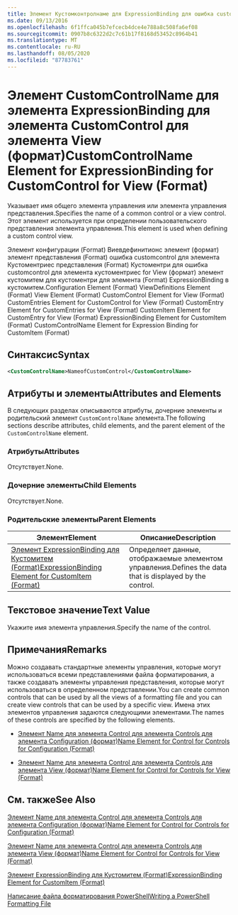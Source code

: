 ```yaml
---
title: Элемент Кустомконтролнаме для ExpressionBinding для ошибка customcontrol для представления (Format) | Документация Майкрософт
ms.date: 09/13/2016
ms.openlocfilehash: 6f1ffca045b7efcecb4dce4e788a8c508fa6ef08
ms.sourcegitcommit: 0907b8c6322d2c7c61b17f8168d53452c8964b41
ms.translationtype: MT
ms.contentlocale: ru-RU
ms.lasthandoff: 08/05/2020
ms.locfileid: "87783761"
---
```

# <a name="customcontrolname-element-for-expressionbinding-for-customcontrol-for-view-format"></a><span data-ttu-id="66a65-102">Элемент CustomControlName для элемента ExpressionBinding для элемента CustomControl для элемента View (формат)</span><span class="sxs-lookup"><span data-stu-id="66a65-102">CustomControlName Element for ExpressionBinding for CustomControl for View (Format)</span></span>

<span data-ttu-id="66a65-103">Указывает имя общего элемента управления или элемента управления представления.</span><span class="sxs-lookup"><span data-stu-id="66a65-103">Specifies the name of a common control or a view control.</span></span> <span data-ttu-id="66a65-104">Этот элемент используется при определении пользовательского представления элемента управления.</span><span class="sxs-lookup"><span data-stu-id="66a65-104">This element is used when defining a custom control view.</span></span>

<span data-ttu-id="66a65-105">Элемент конфигурации (Format) Виевдефинитионс элемент (формат) элемент представления (Format) ошибка customcontrol для элемента Кустоментриес представления (Format) Кустоментри для ошибка customcontrol для элемента кустоментриес for View (формат) элемент кустомитем для кустоментри для элемента (Format) ExpressionBinding в кустомитем.</span><span class="sxs-lookup"><span data-stu-id="66a65-105">Configuration Element (Format) ViewDefinitions Element (Format) View Element (Format) CustomControl Element for View (Format) CustomEntries Element for CustomControl for View (Format) CustomEntry Element for CustomEntries for View (Format) CustomItem Element for CustomEntry for View (Format) ExpressionBinding Element for CustomItem (Format) CustomControlName Element for Expression Binding for CustomItem (Format)</span></span>

## <a name="syntax"></a><span data-ttu-id="66a65-106">Синтаксис</span><span class="sxs-lookup"><span data-stu-id="66a65-106">Syntax</span></span>

```xml
<CustomControlName>NameofCustomControl</CustomControlName>
```

## <a name="attributes-and-elements"></a><span data-ttu-id="66a65-107">Атрибуты и элементы</span><span class="sxs-lookup"><span data-stu-id="66a65-107">Attributes and Elements</span></span>

<span data-ttu-id="66a65-108">В следующих разделах описываются атрибуты, дочерние элементы и родительский элемент `CustomControlName` элемента.</span><span class="sxs-lookup"><span data-stu-id="66a65-108">The following sections describe attributes, child elements, and the parent element of the `CustomControlName` element.</span></span>

### <a name="attributes"></a><span data-ttu-id="66a65-109">Атрибуты</span><span class="sxs-lookup"><span data-stu-id="66a65-109">Attributes</span></span>

<span data-ttu-id="66a65-110">Отсутствует.</span><span class="sxs-lookup"><span data-stu-id="66a65-110">None.</span></span>

### <a name="child-elements"></a><span data-ttu-id="66a65-111">Дочерние элементы</span><span class="sxs-lookup"><span data-stu-id="66a65-111">Child Elements</span></span>

<span data-ttu-id="66a65-112">Отсутствует.</span><span class="sxs-lookup"><span data-stu-id="66a65-112">None.</span></span>

### <a name="parent-elements"></a><span data-ttu-id="66a65-113">Родительские элементы</span><span class="sxs-lookup"><span data-stu-id="66a65-113">Parent Elements</span></span>

|<span data-ttu-id="66a65-114">Элемент</span><span class="sxs-lookup"><span data-stu-id="66a65-114">Element</span></span>|<span data-ttu-id="66a65-115">Описание</span><span class="sxs-lookup"><span data-stu-id="66a65-115">Description</span></span>|
|-------------|-----------------|
|[<span data-ttu-id="66a65-116">Элемент ExpressionBinding для Кустомитем (Format)</span><span class="sxs-lookup"><span data-stu-id="66a65-116">ExpressionBinding Element for CustomItem (Format)</span></span>](./expressionbinding-element-for-customitem-for-controls-for-configuration-format.md)|<span data-ttu-id="66a65-117">Определяет данные, отображаемые элементом управления.</span><span class="sxs-lookup"><span data-stu-id="66a65-117">Defines the data that is displayed by the control.</span></span>|

## <a name="text-value"></a><span data-ttu-id="66a65-118">Текстовое значение</span><span class="sxs-lookup"><span data-stu-id="66a65-118">Text Value</span></span>

<span data-ttu-id="66a65-119">Укажите имя элемента управления.</span><span class="sxs-lookup"><span data-stu-id="66a65-119">Specify the name of the control.</span></span>

## <a name="remarks"></a><span data-ttu-id="66a65-120">Примечания</span><span class="sxs-lookup"><span data-stu-id="66a65-120">Remarks</span></span>

<span data-ttu-id="66a65-121">Можно создавать стандартные элементы управления, которые могут использоваться всеми представлениями файла форматирования, а также создавать элементы управления представления, которые могут использоваться в определенном представлении.</span><span class="sxs-lookup"><span data-stu-id="66a65-121">You can create common controls that can be used by all the views of a formatting file and you can create view controls that can be used by a specific view.</span></span> <span data-ttu-id="66a65-122">Имена этих элементов управления задаются следующими элементами.</span><span class="sxs-lookup"><span data-stu-id="66a65-122">The names of these controls are specified by the following elements.</span></span>

- [<span data-ttu-id="66a65-123">Элемент Name для элемента Control для элемента Controls для элемента Configuration (формат)</span><span class="sxs-lookup"><span data-stu-id="66a65-123">Name Element for Control for Controls for Configuration (Format)</span></span>](./name-element-for-control-for-controls-for-configuration-format.md)

- [<span data-ttu-id="66a65-124">Элемент Name для элемента Control для элемента Controls для элемента View (формат)</span><span class="sxs-lookup"><span data-stu-id="66a65-124">Name Element for Control for Controls for View (Format)</span></span>](./name-element-for-control-for-controls-for-view-format.md)

## <a name="see-also"></a><span data-ttu-id="66a65-125">См. также</span><span class="sxs-lookup"><span data-stu-id="66a65-125">See Also</span></span>

[<span data-ttu-id="66a65-126">Элемент Name для элемента Control для элемента Controls для элемента Configuration (формат)</span><span class="sxs-lookup"><span data-stu-id="66a65-126">Name Element for Control for Controls for Configuration (Format)</span></span>](./name-element-for-control-for-controls-for-configuration-format.md)

[<span data-ttu-id="66a65-127">Элемент Name для элемента Control для элемента Controls для элемента View (формат)</span><span class="sxs-lookup"><span data-stu-id="66a65-127">Name Element for Control for Controls for View (Format)</span></span>](./name-element-for-control-for-controls-for-view-format.md)

[<span data-ttu-id="66a65-128">Элемент ExpressionBinding для Кустомитем (Format)</span><span class="sxs-lookup"><span data-stu-id="66a65-128">ExpressionBinding Element for CustomItem (Format)</span></span>](./expressionbinding-element-for-customitem-for-controls-for-configuration-format.md)

[<span data-ttu-id="66a65-129">Написание файла форматирования PowerShell</span><span class="sxs-lookup"><span data-stu-id="66a65-129">Writing a PowerShell Formatting File</span></span>](./writing-a-powershell-formatting-file.md)
